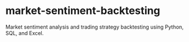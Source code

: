 # market-sentiment-backtesting
Market sentiment analysis and trading strategy backtesting using Python, SQL, and Excel.
